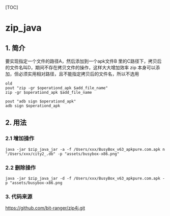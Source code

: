 [TOC]
# zip_java
## 1. 简介
要实现指定一个文件的路径A，然后添加到一个apk文件B 里的C路径下，拷贝后的文件名叫D，期间不存在拷贝文件的操作，这样大大增加效率
zip 本身可以添加，但必须实用相对路径，且不能指定拷贝后的文件名，所以不选用
```
old
pout "zip -gr $operationd_apk $add_file_name"
zip -gr $operationd_apk $add_file_name

pout "adb sign $operationd_apk"
adb sign $operationd_apk
```

## 2. 用法
### 2.1 增加操作
```
java -jar $zip_java_jar -a -f /Users/xxx/BusyBox_v63_apkpure.com.apk n "/Users/xxx/city2_.db" -p "assets/busybox-x86.png"
```
### 2.2 删除操作
```
java -jar $zip_java_jar -d -f /Users/xxx/BusyBox_v63_apkpure.com.apk -p "assets/busybox-x86.png
```
### 3. 代码来源
https://github.com/bit-ranger/zip4j.git
